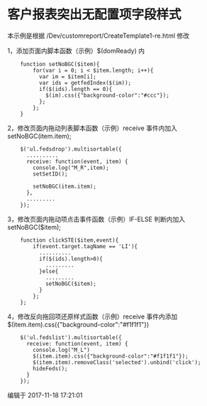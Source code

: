 # 客户报表突出无配置项字段样式

本示例是根据 /Dev/customreport/CreateTemplate1-re.html 修改

1，添加页面内脚本函数（示例）$\(domReady\) 内

```
    function setNoBGC($item){
        for(var i = 0; i < $item.length; i++){
          var im = $item[i];
          var ids = getfedIndex($(im));
          if($(ids).length == 0){
            $(im).css({"background-color":"#ccc"});
          };
        };
    }
```

2，修改页面内拖动列表脚本函数（示例）receive 事件内加入setNoBGC\(item.item\);

```
    $('ul.fedsdrop').multisortable({
      ..........
      receive: function(event, item) {
        console.log("M_R",item);
        setSetID();

        setNoBGC(item.item);
      },
      .........
    });
```

3，修改页面内拖动项点击事件函数（示例）IF-ELSE 判断内加入 setNoBGC\($item\);

```
    function clickSTE($item,event){
        if(event.target.tagName == 'LI'){
          ..........
          if($(ids).length>0){
            .........
          }else{
            .........
            setNoBGC($item);
          }
        };
    };
```

4，修改反向拖回项还原样式函数（示例）receive 事件内添加 $\(item.item\).css\({"background-color":"\#f1f1f1"}\)

```
    $('ul.fedslist').multisortable({
      receive: function(event, item) {
        console.log("M_L")
        $(item.item).css({"background-color":"#f1f1f1"});
        $(item.item).removeClass('selected').unbind('click');
        hideFeds();
      }
    });
```

编辑于 2017-11-18 17:21:01

